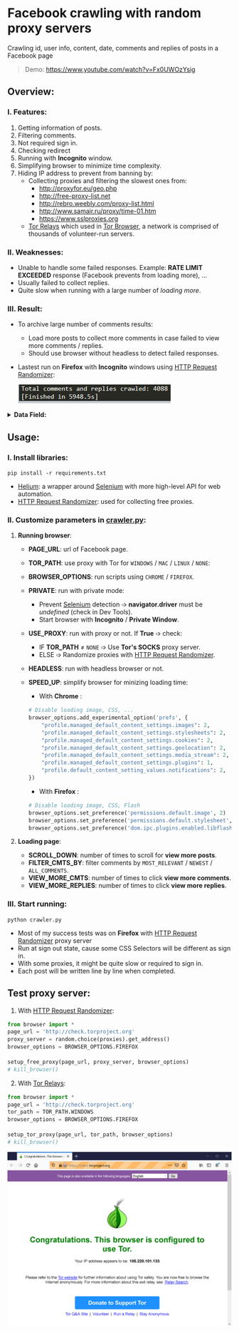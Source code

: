 # Facebook crawling with random proxy servers

Crawling id, user info, content, date, comments and replies of posts in a Facebook page

> Demo: https://www.youtube.com/watch?v=Fx0UWOzYsig

## Overview:

### I. Features:

1.  Getting information of posts.
2.  Filtering comments.
3.  Not required sign in.
4.  Checking redirect
5.  Running with **Incognito** window.
6.  Simplifying browser to minimize time complexity.
7.  Hiding IP address to prevent from banning by:
    -   Collecting proxies and filtering the slowest ones from:
        -   http://proxyfor.eu/geo.php
        -   http://free-proxy-list.net
        -   http://rebro.weebly.com/proxy-list.html
        -   http://www.samair.ru/proxy/time-01.htm
        -   https://www.sslproxies.org
    -   [Tor Relays](https://github.com/18520339/facebook-crawling/tree/master/tor) which used in [Tor Browser](https://www.torproject.org/), a network is comprised of thousands of volunteer-run servers. 

### II. Weaknesses:

-   Unable to handle some failed responses. Example: **RATE LIMIT EXCEEDED** response (Facebook prevents from loading more), ...
-   Usually failed to collect replies.
-   Quite slow when running with a large number of _loading more_.

### III. Result:

-   To archive large number of comments results:
    -   Load more posts to collect more comments in case failed to view more comments / replies.
    -   Should use browser without headless to detect failed responses.
-   Lastest run on **Firefox** with **Incognito** windows using [HTTP Request Randomizer](https://github.com/pgaref/HTTP_Request_Randomizer):

    ![](https://github.com/18520339/facebook-crawling/blob/master/img/result.png?raw=true)

<details>
    <summary><b>Data Field:</b></summary>
    
```json
{
    "url": "",
    "id": "",
    "utime": "",
    "text": "",
    "total_shares": "",
    "total_cmts": "",
    "reactions": [],
    "crawled_cmts": [
        {
            "id": "",
            "utime": "",
            "user_url": "",
            "user_id": "",
            "user_name": "",
            "text": "",
            "replies": [
                {
                    "id": "",
                    "utime": "",
                    "user_url": "",
                    "user_id": "",
                    "user_name": "",
                    "text": ""
                }
            ]
        }
    ]
}
```
</details>

## Usage:

### I. Install libraries:

    pip install -r requirements.txt

-   [Helium](https://github.com/mherrmann/selenium-python-helium): a wrapper around [Selenium](https://selenium-python.readthedocs.io/) with more high-level API for web automation.
-   [HTTP Request Randomizer](https://github.com/pgaref/HTTP_Request_Randomizer): used for collecting free proxies.

### II. Customize parameters in [crawler.py](https://github.com/18520339/facebook-crawling/blob/master/crawler.py):

1.  **Running browser**:

    -   **PAGE_URL**: url of Facebook page.
    -   **TOR_PATH**: use proxy with Tor for `WINDOWS` / `MAC` / `LINUX` / `NONE`:
    -   **BROWSER_OPTIONS**: run scripts using `CHROME` / `FIREFOX`.
    -   **PRIVATE**: run with private mode:
        -   Prevent [Selenium](https://selenium-python.readthedocs.io/) detection &#10153; **navigator.driver** must be _undefined_ (check in Dev Tools).
        -   Start browser with **Incognito** / **Private Window**.
    -   **USE_PROXY**: run with proxy or not. If **True** &#10153; check:
        -   IF **TOR_PATH** &ne; `NONE` &#10153; Use **Tor's SOCKS** proxy server.
        -   ELSE &#10153; Randomize proxies with [HTTP Request Randomizer](https://github.com/pgaref/HTTP_Request_Randomizer).
    -   **HEADLESS**: run with headless browser or not.
    -   **SPEED_UP**: simplify browser for minizing loading time:

        -   With **Chrome** :

        ```python
        # Disable loading image, CSS, ...
        browser_options.add_experimental_option('prefs', {
            "profile.managed_default_content_settings.images": 2,
            "profile.managed_default_content_settings.stylesheets": 2,
            "profile.managed_default_content_settings.cookies": 2,
            "profile.managed_default_content_settings.geolocation": 2,
            "profile.managed_default_content_settings.media_stream": 2,
            "profile.managed_default_content_settings.plugins": 1,
            "profile.default_content_setting_values.notifications": 2,
        })
        ```

        -   With **Firefox** :

        ```python
        # Disable loading image, CSS, Flash
        browser_options.set_preference('permissions.default.image', 2)
        browser_options.set_preference('permissions.default.stylesheet', 2)
        browser_options.set_preference('dom.ipc.plugins.enabled.libflashplayer.so', 'false')
        ```

2.  **Loading page**:

    -   **SCROLL_DOWN**: number of times to scroll for **view more posts**.
    -   **FILTER_CMTS_BY**: filter comments by `MOST_RELEVANT` / `NEWEST` / `ALL_COMMENTS`.
    -   **VIEW_MORE_CMTS**: number of times to click **view more comments**.
    -   **VIEW_MORE_REPLIES**: number of times to click **view more replies**.

### III. Start running:

    python crawler.py

-   Most of my success tests was on **Firefox** with [HTTP Request Randomizer](https://github.com/pgaref/HTTP_Request_Randomizer) proxy server
-   Run at sign out state, cause some CSS Selectors will be different as sign in.
-   With some proxies, it might be quite slow or required to sign in.
-   Each post will be written line by line when completed.

## Test proxy server:

1. With [HTTP Request Randomizer](https://github.com/pgaref/HTTP_Request_Randomizer):

```python
from browser import *
page_url = 'http://check.torproject.org'
proxy_server = random.choice(proxies).get_address()
browser_options = BROWSER_OPTIONS.FIREFOX

setup_free_proxy(page_url, proxy_server, browser_options)
# kill_browser()
```

2. With [Tor Relays](https://github.com/18520339/facebook-crawling/tree/master/tor):

```python
from browser import *
page_url = 'http://check.torproject.org'
tor_path = TOR_PATH.WINDOWS
browser_options = BROWSER_OPTIONS.FIREFOX

setup_tor_proxy(page_url, tor_path, browser_options)
# kill_browser()
```

![](https://github.com/18520339/facebook-crawling/blob/master/img/proxy.png?raw=true)
